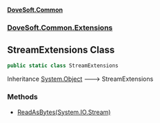 #### [DoveSoft.Common](./index.md 'index')
### [DoveSoft.Common.Extensions](./DoveSoft-Common-Extensions.md 'DoveSoft.Common.Extensions')
## StreamExtensions Class
```csharp
public static class StreamExtensions
```
Inheritance [System.Object](https://docs.microsoft.com/en-us/dotnet/api/System.Object 'System.Object') &#129106; StreamExtensions  
### Methods
- [ReadAsBytes(System.IO.Stream)](./DoveSoft-Common-Extensions-StreamExtensions-ReadAsBytes(System-IO-Stream).md 'DoveSoft.Common.Extensions.StreamExtensions.ReadAsBytes(System.IO.Stream)')
